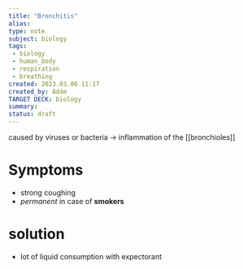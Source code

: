 ```yaml
---
title: "Bronchitis"
alias: 
type: note
subject: biology
tags:
 - biology
 - human_body
 - respiration
 - breathing
created: 2023.03.06 11:17
created_by: Ádám
TARGET DECK: biology
summary: 
status: draft 
---
```

caused by viruses or bacteria → inflammation of the [[bronchioles]] 

# Symptoms
- strong coughing
- *permanent* in case of **smokers**

# solution
- lot of liquid consumption with expectorant
